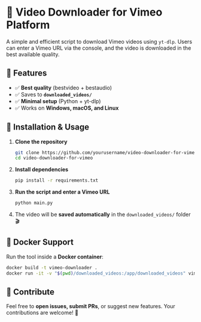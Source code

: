 # 🎥 Video Downloader for Vimeo Platform

A simple and efficient script to download Vimeo videos using `yt-dlp`. Users can enter a Vimeo URL via the console, and the video is downloaded in the best available quality.

## 🚀 Features
- ✅ **Best quality** (bestvideo + bestaudio)
- ✅ Saves to **`downloaded_videos/`**
- ✅ **Minimal setup** (Python + yt-dlp)
- ✅ Works on **Windows, macOS, and Linux**

## 📌 Installation & Usage
1. **Clone the repository**
   ```bash
   git clone https://github.com/yourusername/video-downloader-for-vimeo.git
   cd video-downloader-for-vimeo
   ```
2. **Install dependencies**
   ```bash
   pip install -r requirements.txt
   ```
3. **Run the script and enter a Vimeo URL**
   ```bash
   python main.py
   ```
4. The video will be **saved automatically** in the `downloaded_videos/` folder 🎬

## 🐳 Docker Support
Run the tool inside a **Docker container**:
```bash
docker build -t vimeo-downloader .
docker run -it -v "$(pwd)/downloaded_videos:/app/downloaded_videos" vimeo-downloader
```

## 🤝 Contribute
Feel free to **open issues, submit PRs**, or suggest new features. Your contributions are welcome! 🎉
